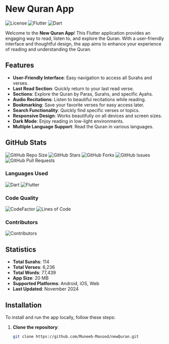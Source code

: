 # New Quran App

![License](https://img.shields.io/badge/license-MIT-blue.svg)
![Flutter](https://img.shields.io/badge/Flutter-2.8.0-blue.svg)
![Dart](https://img.shields.io/badge/Dart-2.14.0-blue.svg)

Welcome to the **New Quran App**! This Flutter application provides an engaging way to read, listen to, and explore the Quran. With a user-friendly interface and thoughtful design, the app aims to enhance your experience of reading and understanding the Quran.

## Features

- **User-Friendly Interface**: Easy navigation to access all Surahs and verses.
- **Last Read Section**: Quickly return to your last read verse.
- **Sections**: Explore the Quran by Paras, Surahs, and specific Ayahs.
- **Audio Recitations**: Listen to beautiful recitations while reading.
- **Bookmarking**: Save your favorite verses for easy access later.
- **Search Functionality**: Quickly find specific verses or topics.
- **Responsive Design**: Works beautifully on all devices and screen sizes.
- **Dark Mode**: Enjoy reading in low-light environments.
- **Multiple Language Support**: Read the Quran in various languages.

## GitHub Stats

![GitHub Repo Size](https://img.shields.io/github/repo-size/Muneeb-Masood/newQuran)
![GitHub Stars](https://img.shields.io/github/stars/Muneeb-Masood/newQuran?style=social)
![GitHub Forks](https://img.shields.io/github/forks/Muneeb-Masood/newQuran?style=social)
![GitHub Issues](https://img.shields.io/github/issues/Muneeb-Masood/newQuran)
![GitHub Pull Requests](https://img.shields.io/github/issues-pr/Muneeb-Masood/newQuran)

### Languages Used

![Dart](https://img.shields.io/badge/Dart-#00BFFF?style=flat-square&logo=dart&logoColor=white)
![Flutter](https://img.shields.io/badge/Flutter-#02569B?style=flat-square&logo=flutter&logoColor=white)

### Code Quality

![CodeFactor](https://img.shields.io/codefactor/grade/github/Muneeb-Masood/newQuran?style=flat-square)
![Lines of Code](https://img.shields.io/tokei/lines/github/Muneeb-Masood/newQuran)

### Contributors

![Contributors](https://img.shields.io/github/contributors/Muneeb-Masood/newQuran)


## Statistics

- **Total Surahs**: 114
- **Total Verses**: 6,236
- **Total Words**: 77,439
- **App Size**: 20 MB
- **Supported Platforms**: Android, iOS, Web
- **Last Updated**: November 2024

## Installation

To install and run the app locally, follow these steps:

1. **Clone the repository**:
   ```bash
   git clone https://github.com/Muneeb-Masood/newQuran.git
